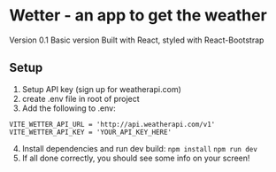 # Wetter - an app to get the weather

Version 0.1
Basic version Built with React, styled with React-Bootstrap

## Setup

1. Setup API key (sign up for weatherapi.com)
2. create .env file in root of project
3. Add the following to .env:

```
VITE_WETTER_API_URL = 'http://api.weatherapi.com/v1'
VITE_WETTER_API_KEY = 'YOUR_API_KEY_HERE'
```

4. Install dependencies and run dev build:
   `npm install`
   `npm run dev`
5. If all done correctly, you should see some info on your screen!
